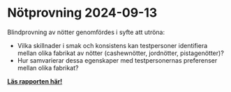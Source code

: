# Nötprovning 2024-09-13

Blindprovning av nötter genomfördes i syfte att utröna:

- Vilka skillnader i smak och konsistens kan testpersoner identifiera mellan olika fabrikat av nötter (cashewnötter, jordnötter, pistagenötter)?
- Hur samvarierar dessa egenskaper med testpersonernas preferenser mellan olika fabrikat?

[**Läs rapporten här!**](https://github.com/rasmuse/nuts2024/blob/main/report.ipynb)
